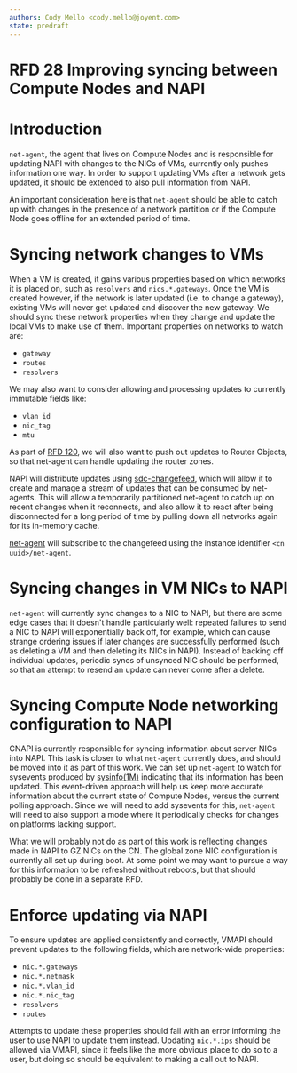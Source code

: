 ```yaml
---
authors: Cody Mello <cody.mello@joyent.com>
state: predraft
---
```


# RFD 28 Improving syncing between Compute Nodes and NAPI

# Introduction

`net-agent`, the agent that lives on Compute Nodes and is responsible for
updating NAPI with changes to the NICs of VMs, currently only pushes information
one way. In order to support updating VMs after a network gets updated, it
should be extended to also pull information from NAPI.

An important consideration here is that `net-agent` should be able to catch up
with changes in the presence of a network partition or if the Compute Node goes
offline for an extended period of time.

# Syncing network changes to VMs

When a VM is created, it gains various properties based on which networks it is
placed on, such as `resolvers` and `nics.*.gateways`. Once the VM is created
however, if the network is later updated (i.e. to change a gateway), existing VMs
will never get updated and discover the new gateway. We should sync these
network properties when they change and update the local VMs to make use of
them. Important properties on networks to watch are:

- `gateway`
- `routes`
- `resolvers`

We may also want to consider allowing and processing updates to currently immutable
fields like:

- `vlan_id`
- `nic_tag`
- `mtu`

As part of [RFD 120], we will also want to push out updates to Router Objects,
so that net-agent can handle updating the router zones.

NAPI will distribute updates using [sdc-changefeed], which will allow it to
create and manage a stream of updates that can be consumed by net-agents. This
will allow a temporarily partitioned net-agent to catch up on recent changes when
it reconnects, and also allow it to react after being disconnected for a long
period of time by pulling down all networks again for its in-memory cache.

[net-agent] will subscribe to the changefeed using the instance identifier
`<cn uuid>/net-agent`.

# Syncing changes in VM NICs to NAPI

`net-agent` will currently sync changes to a NIC to NAPI, but there are some
edge cases that it doesn't handle particularly well: repeated failures to send a
NIC to NAPI will exponentially back off, for example, which can cause strange
ordering issues if later changes are successfully performed (such as deleting a
VM and then deleting its NICs in NAPI). Instead of backing off individual
updates, periodic syncs of unsynced NIC should be performed, so that an attempt
to resend an update can never come after a delete.

# Syncing Compute Node networking configuration to NAPI

CNAPI is currently responsible for syncing information about server NICs into
NAPI. This task is closer to what `net-agent` currently does, and should be
moved into it as part of this work. We can set up `net-agent` to watch for
sysevents produced by [sysinfo(1M)] indicating that its information has been
updated. This event-driven approach will help us keep more accurate information
about the current state of Compute Nodes, versus the current polling approach.
Since we will need to add sysevents for this, `net-agent` will need to also
support a mode where it periodically checks for changes on platforms lacking
support.

What we will probably not do as part of this work is reflecting changes made in
NAPI to GZ NICs on the CN. The global zone NIC configuration is currently all
set up during boot. At some point we may want to pursue a way for this
information to be refreshed without reboots, but that should probably be done
in a separate RFD.

# Enforce updating via NAPI

To ensure updates are applied consistently and correctly, VMAPI should prevent
updates to the following fields, which are network-wide properties:

- `nic.*.gateways`
- `nic.*.netmask`
- `nic.*.vlan_id`
- `nic.*.nic_tag`
- `resolvers`
- `routes`

Attempts to update these properties should fail with an error informing the user
to use NAPI to update them instead. Updating `nic.*.ips` should be allowed via
VMAPI, since it feels like the more obvious place to do so to a user, but doing so
should be equivalent to making a call out to NAPI.

[sysinfo(1M)]: https://smartos.org/man/1M/sysinfo
[net-agent]: https://github.com/joyent/sdc-net-agent/
[sdc-changefeed]: https://github.com/joyent/node-sdc-changefeed/
[RFD 120]: ../0120
